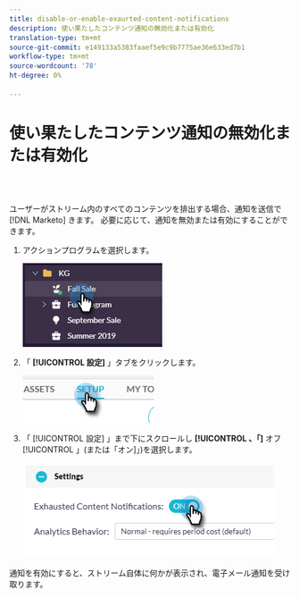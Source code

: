```yaml
---
title: disable-or-enable-exaurted-content-notifications
description: 使い果たしたコンテンツ通知の無効化または有効化
translation-type: tm+mt
source-git-commit: e149133a5383faaef5e9c9b7775ae36e633ed7b1
workflow-type: tm+mt
source-wordcount: '78'
ht-degree: 0%

---
```



# 使い果たしたコンテンツ通知の無効化または有効化

<br> 

ユーザーがストリーム内のすべてのコンテンツを排出する場合、通知を送信で [!DNL Marketo] きます。 必要に応じて、通知を無効または有効にすることができます。

1. アクションプログラムを選択します。

   ![イメージ1](/help/sky/assets/engagement-programs/disable-or-enable-exhausted-content-notifications/disable-or-enable-exhausted-content-notifications-1.png)

1. 「 **[!UICONTROL 設定]** 」タブをクリックします。

   ![イメージ2](/help/sky/assets/engagement-programs/disable-or-enable-exhausted-content-notifications/disable-or-enable-exhausted-content-notifications-2.png)

1. 「 [!UICONTROL 設定] 」まで下にスクロールし **[!UICONTROL 、「]** オフ [!UICONTROL 」(または「オン]」)を選択します。

   ![イメージ3](/help/sky/assets/engagement-programs/disable-or-enable-exhausted-content-notifications/disable-or-enable-exhausted-content-notifications-3.png)

通知を有効にすると、ストリーム自体に何かが表示され、電子メール通知を受け取ります。
